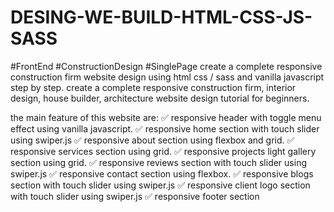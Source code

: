 # DESING-WE-BUILD-HTML-CSS-JS-SASS
 #FrontEnd #ConstructionDesign #SinglePage
create a complete responsive construction firm website design using html css / sass and vanilla javascript step by step.
create a complete responsive construction firm, interior design, house builder, architecture website design tutorial for beginners.

the main feature of this website are:
✅ responsive header with toggle menu effect using vanilla javascript.
✅ responsive home section with touch slider using swiper.js
✅ responsive about section using flexbox and grid.
✅ responsive services section using grid.
✅ responsive projects light gallery section using grid.
✅ responsive reviews section with touch slider using swiper.js
✅ responsive contact section using flexbox.
✅ responsive blogs section with touch slider using swiper.js
✅ responsive client logo section with touch slider using swiper.js
✅ responsive footer section
